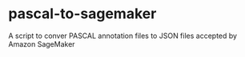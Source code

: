 # pascal-to-sagemaker
A script to conver PASCAL annotation files to JSON files accepted by Amazon SageMaker
